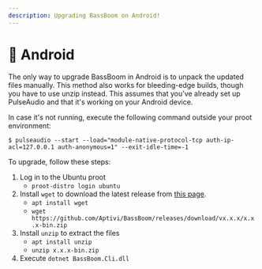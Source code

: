 ```yaml
---
description: Upgrading BassBoom on Android!
---
```


# 📱 Android

The only way to upgrade BassBoom in Android is to unpack the updated files manually. This method also works for bleeding-edge builds, though you have to use unzip instead. This assumes that you've already set up PulseAudio and that it's working on your Android device.

In case it's not running, execute the following command outside your proot environment:

```shell-session
$ pulseaudio --start --load="module-native-protocol-tcp auth-ip-acl=127.0.0.1 auth-anonymous=1" --exit-idle-time=-1
```

To upgrade, follow these steps:

1. Log in to the Ubuntu proot
   * `proot-distro login ubuntu`
2. Install `wget` to download the latest release from [this page](https://github.com/Aptivi/GRILO/releases).
   * `apt install wget`
   * `wget https://github.com/Aptivi/BassBoom/releases/download/vx.x.x/x.x.x-bin.zip`
3. Install `unzip` to extract the files
   * `apt install unzip`
   * `unzip x.x.x-bin.zip`
4. Execute `dotnet BassBoom.Cli.dll`
